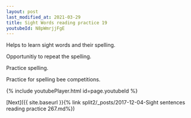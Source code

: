 ```yaml
---
layout: post
last_modified_at: 2021-03-29
title: Sight Words reading practice 19
youtubeId: N8pWmrjjFgE
---
```

 
 
Helps to learn sight words and their spelling.

Opportunitiy to repeat the spelling. 

Practice spelling. 
 
Practice for spelling bee competitions. 
 
{% include youtubePlayer.html id=page.youtubeId %}
 
 

[Next]({{ site.baseurl }}{% link  split2/_posts/2017-12-04-Sight sentences reading practice 267.md%})
 
